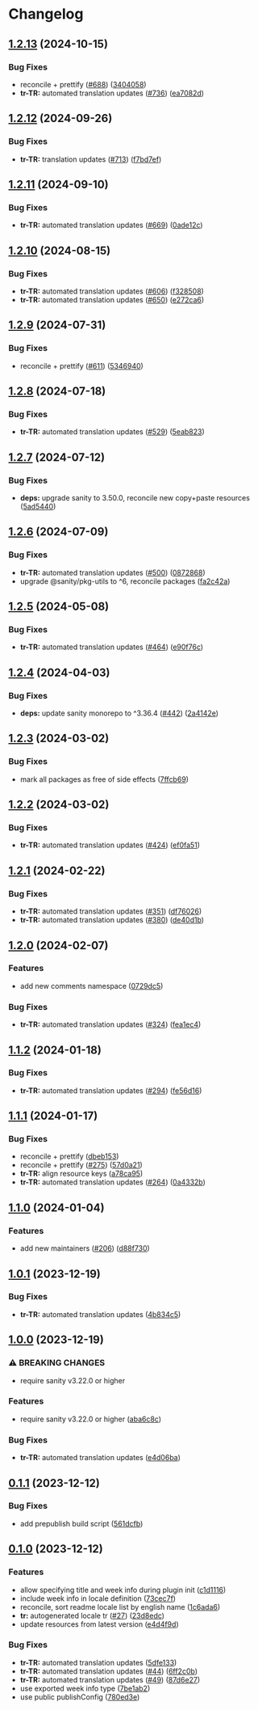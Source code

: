 # Changelog

## [1.2.13](https://github.com/sanity-io/locales/compare/locale-tr-tr-v1.2.12...locale-tr-tr-v1.2.13) (2024-10-15)


### Bug Fixes

* reconcile + prettify ([#688](https://github.com/sanity-io/locales/issues/688)) ([3404058](https://github.com/sanity-io/locales/commit/3404058c7a55c2163d680d84953f7ac5defb2066))
* **tr-TR:** automated translation updates ([#736](https://github.com/sanity-io/locales/issues/736)) ([ea7082d](https://github.com/sanity-io/locales/commit/ea7082d982e60e7a6041aadde244a612a9e71f2d))

## [1.2.12](https://github.com/sanity-io/locales/compare/locale-tr-tr-v1.2.11...locale-tr-tr-v1.2.12) (2024-09-26)


### Bug Fixes

* **tr-TR:** translation updates ([#713](https://github.com/sanity-io/locales/issues/713)) ([f7bd7ef](https://github.com/sanity-io/locales/commit/f7bd7ef4f35950b697330f5f009bf57e2d747046))

## [1.2.11](https://github.com/sanity-io/locales/compare/locale-tr-tr-v1.2.10...locale-tr-tr-v1.2.11) (2024-09-10)


### Bug Fixes

* **tr-TR:** automated translation updates ([#669](https://github.com/sanity-io/locales/issues/669)) ([0ade12c](https://github.com/sanity-io/locales/commit/0ade12cfd6dbdf471fbca136e265698c031fb66a))

## [1.2.10](https://github.com/sanity-io/locales/compare/locale-tr-tr-v1.2.9...locale-tr-tr-v1.2.10) (2024-08-15)


### Bug Fixes

* **tr-TR:** automated translation updates ([#606](https://github.com/sanity-io/locales/issues/606)) ([f328508](https://github.com/sanity-io/locales/commit/f328508a0e913d837a131bf31692799ac03316e7))
* **tr-TR:** automated translation updates ([#650](https://github.com/sanity-io/locales/issues/650)) ([e272ca6](https://github.com/sanity-io/locales/commit/e272ca6dd7049213d564ee094012d2e014e364db))

## [1.2.9](https://github.com/sanity-io/locales/compare/locale-tr-tr-v1.2.8...locale-tr-tr-v1.2.9) (2024-07-31)


### Bug Fixes

* reconcile + prettify ([#611](https://github.com/sanity-io/locales/issues/611)) ([5346940](https://github.com/sanity-io/locales/commit/534694059e674d5150f7f484fd79411b0f5b74a2))

## [1.2.8](https://github.com/sanity-io/locales/compare/locale-tr-tr-v1.2.7...locale-tr-tr-v1.2.8) (2024-07-18)


### Bug Fixes

* **tr-TR:** automated translation updates ([#529](https://github.com/sanity-io/locales/issues/529)) ([5eab823](https://github.com/sanity-io/locales/commit/5eab823af5a4a3bd9aa5e110e2a2ca7152872b35))

## [1.2.7](https://github.com/sanity-io/locales/compare/locale-tr-tr-v1.2.6...locale-tr-tr-v1.2.7) (2024-07-12)


### Bug Fixes

* **deps:** upgrade sanity to 3.50.0, reconcile new copy+paste resources ([5ad5440](https://github.com/sanity-io/locales/commit/5ad5440692ba75d76b5de468a5ed5cdfd01de995))

## [1.2.6](https://github.com/sanity-io/locales/compare/locale-tr-tr-v1.2.5...locale-tr-tr-v1.2.6) (2024-07-09)


### Bug Fixes

* **tr-TR:** automated translation updates ([#500](https://github.com/sanity-io/locales/issues/500)) ([0872868](https://github.com/sanity-io/locales/commit/08728682a101bba4d5377870096d5b2e2543aac9))
* upgrade @sanity/pkg-utils to ^6, reconcile packages ([fa2c42a](https://github.com/sanity-io/locales/commit/fa2c42a0e8550ead90dcc61fe1abcecdacf8fd20))

## [1.2.5](https://github.com/sanity-io/locales/compare/locale-tr-tr-v1.2.4...locale-tr-tr-v1.2.5) (2024-05-08)


### Bug Fixes

* **tr-TR:** automated translation updates ([#464](https://github.com/sanity-io/locales/issues/464)) ([e90f76c](https://github.com/sanity-io/locales/commit/e90f76c68132533cecbe30829ebfd5cfab3eb31e))

## [1.2.4](https://github.com/sanity-io/locales/compare/locale-tr-tr-v1.2.3...locale-tr-tr-v1.2.4) (2024-04-03)


### Bug Fixes

* **deps:** update sanity monorepo to ^3.36.4 ([#442](https://github.com/sanity-io/locales/issues/442)) ([2a4142e](https://github.com/sanity-io/locales/commit/2a4142e6e50eb5992b3432169cd71676c353276f))

## [1.2.3](https://github.com/sanity-io/locales/compare/locale-tr-tr-v1.2.2...locale-tr-tr-v1.2.3) (2024-03-02)


### Bug Fixes

* mark all packages as free of side effects ([7ffcb69](https://github.com/sanity-io/locales/commit/7ffcb6939ba729c3c6c528d81e14a833b9096f50))

## [1.2.2](https://github.com/sanity-io/locales/compare/locale-tr-tr-v1.2.1...locale-tr-tr-v1.2.2) (2024-03-02)


### Bug Fixes

* **tr-TR:** automated translation updates ([#424](https://github.com/sanity-io/locales/issues/424)) ([ef0fa51](https://github.com/sanity-io/locales/commit/ef0fa51027a93c8539c77e00c325766a05b8c4ef))

## [1.2.1](https://github.com/sanity-io/locales/compare/locale-tr-tr-v1.2.0...locale-tr-tr-v1.2.1) (2024-02-22)


### Bug Fixes

* **tr-TR:** automated translation updates ([#351](https://github.com/sanity-io/locales/issues/351)) ([df76026](https://github.com/sanity-io/locales/commit/df76026914412412b1bb372aa8f575e66e7f44e9))
* **tr-TR:** automated translation updates ([#380](https://github.com/sanity-io/locales/issues/380)) ([de40d1b](https://github.com/sanity-io/locales/commit/de40d1b18bb7811fdd039e13f995484c4e7aca52))

## [1.2.0](https://github.com/sanity-io/locales/compare/locale-tr-tr-v1.1.2...locale-tr-tr-v1.2.0) (2024-02-07)


### Features

* add new comments namespace ([0729dc5](https://github.com/sanity-io/locales/commit/0729dc52cd29ac2611250663a32a7f1a5a039500))


### Bug Fixes

* **tr-TR:** automated translation updates ([#324](https://github.com/sanity-io/locales/issues/324)) ([fea1ec4](https://github.com/sanity-io/locales/commit/fea1ec45a936df898aba9c8a31f3d3c76fabee36))

## [1.1.2](https://github.com/sanity-io/locales/compare/locale-tr-tr-v1.1.1...locale-tr-tr-v1.1.2) (2024-01-18)


### Bug Fixes

* **tr-TR:** automated translation updates ([#294](https://github.com/sanity-io/locales/issues/294)) ([fe56d16](https://github.com/sanity-io/locales/commit/fe56d16bced762cd95c038089264e1d46edc27c5))

## [1.1.1](https://github.com/sanity-io/locales/compare/locale-tr-tr-v1.1.0...locale-tr-tr-v1.1.1) (2024-01-17)


### Bug Fixes

* reconcile + prettify ([dbeb153](https://github.com/sanity-io/locales/commit/dbeb153fc3f80207e357a888431d2fd739617821))
* reconcile + prettify ([#275](https://github.com/sanity-io/locales/issues/275)) ([57d0a21](https://github.com/sanity-io/locales/commit/57d0a21e05f631d47d74a2c029c9dcc3993bc7b0))
* **tr-TR:** align resource keys ([a78ca95](https://github.com/sanity-io/locales/commit/a78ca9543431e7811c98cec84aaefab71a5be895))
* **tr-TR:** automated translation updates ([#264](https://github.com/sanity-io/locales/issues/264)) ([0a4332b](https://github.com/sanity-io/locales/commit/0a4332bc1ec1e77b6d0dbf67948912ca19d8c36a))

## [1.1.0](https://github.com/sanity-io/locales/compare/locale-tr-tr-v1.0.1...locale-tr-tr-v1.1.0) (2024-01-04)


### Features

* add new maintainers ([#206](https://github.com/sanity-io/locales/issues/206)) ([d88f730](https://github.com/sanity-io/locales/commit/d88f730245daf267354ceb85ffbc2ff3497962b7))

## [1.0.1](https://github.com/sanity-io/locales/compare/locale-tr-tr-v1.0.0...locale-tr-tr-v1.0.1) (2023-12-19)


### Bug Fixes

* **tr-TR:** automated translation updates ([4b834c5](https://github.com/sanity-io/locales/commit/4b834c5e929b0f2fe7a0495b638a50b0be24cc20))

## [1.0.0](https://github.com/sanity-io/locales/compare/locale-tr-tr-v0.1.1...locale-tr-tr-v1.0.0) (2023-12-19)


### ⚠ BREAKING CHANGES

* require sanity v3.22.0 or higher

### Features

* require sanity v3.22.0 or higher ([aba6c8c](https://github.com/sanity-io/locales/commit/aba6c8c3fd4f6e11b193b96a3821420f72ccc47d))


### Bug Fixes

* **tr-TR:** automated translation updates ([e4d06ba](https://github.com/sanity-io/locales/commit/e4d06baf5dee91a83474fad3cc7ddb777babc1e4))

## [0.1.1](https://github.com/sanity-io/locales/compare/locale-tr-tr-v0.1.0...locale-tr-tr-v0.1.1) (2023-12-12)


### Bug Fixes

* add prepublish build script ([561dcfb](https://github.com/sanity-io/locales/commit/561dcfb24ab12f98fcc590b0dbc2cf297ea60485))

## [0.1.0](https://github.com/sanity-io/locales/compare/locale-tr-tr-v0.0.1...locale-tr-tr-v0.1.0) (2023-12-12)


### Features

* allow specifying title and week info during plugin init ([c1d1116](https://github.com/sanity-io/locales/commit/c1d1116bab0c99c6506a9744e33d6cf282bf1c1b))
* include week info in locale definition ([73cec7f](https://github.com/sanity-io/locales/commit/73cec7fb69ac92a565282aac0d08f13b634372fb))
* reconcile, sort readme locale list by english name ([1c6ada6](https://github.com/sanity-io/locales/commit/1c6ada624e83307f820d6c4ce1e7560eaf94b151))
* **tr:** autogenerated locale tr ([#27](https://github.com/sanity-io/locales/issues/27)) ([23d8edc](https://github.com/sanity-io/locales/commit/23d8edc8a94d3b0658a2fe32e2e707331ebfb26f))
* update resources from latest version ([e4d4f9d](https://github.com/sanity-io/locales/commit/e4d4f9daf8c2566f3ee7c9b002ac6d0051a2734c))


### Bug Fixes

* **tr-TR:** automated translation updates ([5dfe133](https://github.com/sanity-io/locales/commit/5dfe1337ca89a04d7ed06e53927c3956d64d1de5))
* **tr-TR:** automated translation updates ([#44](https://github.com/sanity-io/locales/issues/44)) ([6ff2c0b](https://github.com/sanity-io/locales/commit/6ff2c0bd83fef1ae61f767e7f1b53bc69bb60bdb))
* **tr-TR:** automated translation updates ([#49](https://github.com/sanity-io/locales/issues/49)) ([87d6e27](https://github.com/sanity-io/locales/commit/87d6e2738728e867197c247f9469ebc4ddc4a07b))
* use exported week info type ([7be1ab2](https://github.com/sanity-io/locales/commit/7be1ab27939e1836e000155c576362fb5f54bd3e))
* use public publishConfig ([780ed3e](https://github.com/sanity-io/locales/commit/780ed3e6d35198fedebd769e71bf1dcc09fc6528))
